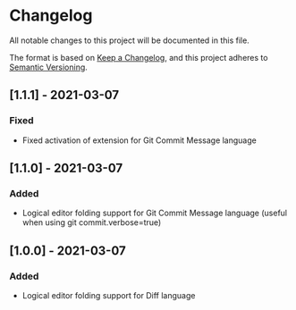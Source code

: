 # Changelog
All notable changes to this project will be documented in this file.

The format is based on [Keep a Changelog](https://keepachangelog.com/en/1.0.0/),
and this project adheres to [Semantic Versioning](https://semver.org/spec/v2.0.0.html).

## [1.1.1] - 2021-03-07
### Fixed
- Fixed activation of extension for Git Commit Message language

## [1.1.0] - 2021-03-07
### Added
- Logical editor folding support for Git Commit Message language (useful when using git commit.verbose=true)

## [1.0.0] - 2021-03-07
### Added
- Logical editor folding support for Diff language
